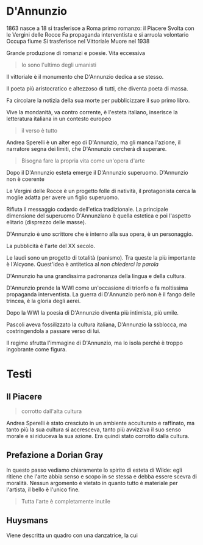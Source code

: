 # D'Annunzio
1863 nasce
a 18 si trasferisce a Roma
primo romanzo: il Piacere
Svolta con le Vergini delle Rocce
Fa propaganda interventista e si arruola volontario
Occupa fiume
Si trasferisce nel Vittoriale
Muore nel 1938

Grande produzione di romanzi e poesie. Vita eccessiva

> Io sono l'ultimo degli umanisti

Il vittoriale è il monumento che D'Annunzio dedica a se stesso.

Il poeta più aristocratico e altezzoso di tutti, che diventa poeta di massa.

Fa circolare la notizia della sua morte per pubblicizzare il suo primo libro.

Vive la mondanità, va contro corrente, è l'esteta italiano, inserisce la letteratura italiana in un contesto europeo

> il verso è tutto

Andrea Sperelli è un alter ego di D'Annunzio, ma gli manca l'azione, il narratore segna dei limiti, che D'Annunzio cercherà di superare. 

> Bisogna fare la propria vita come un'opera d'arte

Dopo il D'Annunzio esteta emerge il D'Annunzio superuomo. D'Annunzio non è coerente

Le Vergini delle Rocce è un progetto folle di natività, il protagonista cerca la moglie adatta per avere un figlio superuomo. 

Rifiuta il messaggio codardo dell'etica tradizionale. La principale dimensione del superuomo D'Annunziano è quella estetica e poi l'aspetto elitario (disprezzo delle masse).

D'Annunzio è uno scrittore che è interno alla sua opera, è un personaggio.

La pubblicità è l'arte del XX secolo.

Le laudi sono un progetto di totalità (panismo). Tra queste la più importante è l'Alcyone. Quest'idea è antitetica al *non chiederci la parola* 

D'Annunzio ha una grandissima padronanza della lingua e della cultura.

D'Annunzio prende la WWI come un'occasione di trionfo e fa moltissima propaganda interventista. La guerra di D'Annunzio però non è il fango delle trincea, è la gloria degli aerei.

Dopo la WWI la poesia di D'Annunzio diventa più intimista, più umile.

Pascoli aveva fossilizzato la cultura italiana, D'Annunzio la ssblocca, ma costringendola a passare verso di lui.

Il regime sfrutta l'immagine di D'Annunzio, ma lo isola perché è troppo ingobrante come figura.

# Testi
## Il Piacere
> corrotto dall'alta cultura 

Andrea Sperelli è stato cresciuto in un ambiente acculturato e raffinato, ma tanto più la sua cultura si accresceva, tanto più avvizziva il suo senso morale e si riduceva la sua azione.
Era quindi stato corrotto dalla cultura.

## Prefazione a Dorian Gray
In questo passo vediamo chiaramente lo spirito di esteta di Wilde: egli ritiene che l'arte abbia senso e scopo in se stessa e debba essere scevra di moralità.
Nessun argomento è vietato in quanto tutto è materiale per l'artista, il bello è l'unico fine.

> Tutta l'arte è completamente inutile

## Huysmans
Viene descritta un quadro con una danzatrice, la cui 
